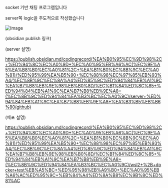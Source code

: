 socket 기반 채팅 프로그램입니다

server쪽 logic을 주도적으로 작성했습니다

![Image](https://github.com/user-attachments/assets/0f6a58b6-9650-4a97-901a-feea216ce391)


(obsidian publish 링크)

(server 설명)

https://publish.obsidian.md/codingrecord/%EA%B0%95%EC%9D%98%2C+%ED%94%8C%EC%A0%9D+%EC%A0%95%EB%A6%AC(%EC%9E%A5%EA%B8%B0%EC%A0%81%2C+%EA%B1%B0%EC%8B%9C%EC%A0%81)/%ED%95%99%EA%B5%90+%EC%88%98%EC%97%85%EB%93%A4/%EC%8B%9C%EC%8A%A4%ED%85%9C%ED%94%84%EB%A1%9C%EA%B7%B8%EB%9E%98%EB%B0%8D/%EC%B1%84%ED%8C%85+%ED%94%84%EB%A1%9C%EA%B7%B8%EB%9E%A8+(%EC%8B%9C%ED%94%84%EA%B3%BC%EC%A0%9C)/server+%ED%94%84%EB%A1%9C%EA%B7%B8%EB%9E%A8+%EA%B3%B5%EB%B6%80(github)

(베포 설명)

https://publish.obsidian.md/codingrecord/%EA%B0%95%EC%9D%98%2C+%ED%94%8C%EC%A0%9D+%EC%A0%95%EB%A6%AC(%EC%9E%A5%EA%B8%B0%EC%A0%81%2C+%EA%B1%B0%EC%8B%9C%EC%A0%81)/%ED%95%99%EA%B5%90+%EC%88%98%EC%97%85%EB%93%A4/%EC%8B%9C%EC%8A%A4%ED%85%9C%ED%94%84%EB%A1%9C%EA%B7%B8%EB%9E%98%EB%B0%8D/%EC%B1%84%ED%8C%85+%ED%94%84%EB%A1%9C%EA%B7%B8%EB%9E%A8+(%EC%8B%9C%ED%94%84%EA%B3%BC%EC%A0%9C)/wsl2+%2B+docker+test%EB%A5%BC+%ED%95%98%EB%A9%B0+%EC%A0%95%EB%A6%AC%ED%95%9C+%EB%84%A4%ED%8A%B8%EC%9B%8C%ED%81%AC
